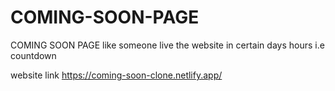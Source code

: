 # COMING-SOON-PAGE
COMING SOON PAGE like someone live the website in certain days hours i.e countdown



website link
https://coming-soon-clone.netlify.app/
